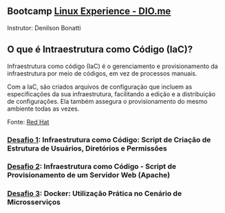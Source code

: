 ## Bootcamp [Linux Experience - DIO.me](https://www.dio.me/bootcamp/linux-experience)

Instrutor: Denilson Bonatti

## O que é Intraestrutura como Código (IaC)?

Infraestrutura como código (IaC) é o gerenciamento e provisionamento da infraestrutura por meio de códigos, em vez de processos manuais.

Com a IaC, são criados arquivos de configuração que incluem as especificações da sua infraestrutura, facilitando a edição e a distribuição de configurações. Ela também assegura o provisionamento do mesmo ambiente todas as vezes. 

Fonte: [Red Hat](https://www.redhat.com/en/topics/automation/what-is-infrastructure-as-code-iac)

### [Desafio 1](https://github.com/rscamacho/Infrastructure-as-Code-ShellScript-Linux-DIO/tree/main/challenge_1): **Infraestrutura como Código: Script de Criação de Estrutura de Usuários, Diretórios e Permissões**

### [Desafio 2](https://github.com/rscamacho/Infrastructure-as-Code-ShellScript-Linux-DIO/tree/main/challenge_2): **Infraestrutura como Código - Script de Provisionamento de um Servidor Web (Apache)**

### [Desafio 3](https://github.com/rscamacho/Infrastructure-as-Code-ShellScript-Linux-DIO/tree/main/challenge_3): **Docker: Utilização Prática no Cenário de Microsserviços**